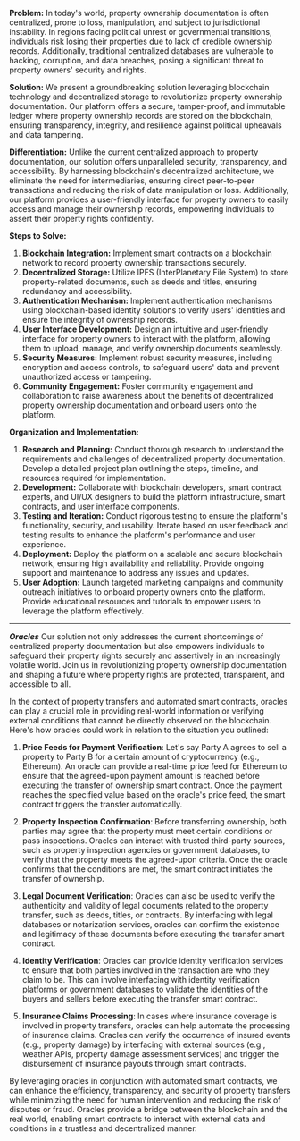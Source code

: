 **Problem:**
In today's world, property ownership documentation is often centralized, prone to loss, manipulation, and subject to jurisdictional instability. In regions facing political unrest or governmental transitions, individuals risk losing their properties due to lack of credible ownership records. Additionally, traditional centralized databases are vulnerable to hacking, corruption, and data breaches, posing a significant threat to property owners' security and rights.

**Solution:**
We present a groundbreaking solution leveraging blockchain technology and decentralized storage to revolutionize property ownership documentation. Our platform offers a secure, tamper-proof, and immutable ledger where property ownership records are stored on the blockchain, ensuring transparency, integrity, and resilience against political upheavals and data tampering.

**Differentiation:**
Unlike the current centralized approach to property documentation, our solution offers unparalleled security, transparency, and accessibility. By harnessing blockchain's decentralized architecture, we eliminate the need for intermediaries, ensuring direct peer-to-peer transactions and reducing the risk of data manipulation or loss. Additionally, our platform provides a user-friendly interface for property owners to easily access and manage their ownership records, empowering individuals to assert their property rights confidently.

**Steps to Solve:**
1. **Blockchain Integration:** Implement smart contracts on a blockchain network to record property ownership transactions securely.
2. **Decentralized Storage:** Utilize IPFS (InterPlanetary File System) to store property-related documents, such as deeds and titles, ensuring redundancy and accessibility.
3. **Authentication Mechanism:** Implement authentication mechanisms using blockchain-based identity solutions to verify users' identities and ensure the integrity of ownership records.
4. **User Interface Development:** Design an intuitive and user-friendly interface for property owners to interact with the platform, allowing them to upload, manage, and verify ownership documents seamlessly.
5. **Security Measures:** Implement robust security measures, including encryption and access controls, to safeguard users' data and prevent unauthorized access or tampering.
6. **Community Engagement:** Foster community engagement and collaboration to raise awareness about the benefits of decentralized property ownership documentation and onboard users onto the platform.

**Organization and Implementation:**
1. **Research and Planning:** Conduct thorough research to understand the requirements and challenges of decentralized property documentation. Develop a detailed project plan outlining the steps, timeline, and resources required for implementation.
2. **Development:** Collaborate with blockchain developers, smart contract experts, and UI/UX designers to build the platform infrastructure, smart contracts, and user interface components.
3. **Testing and Iteration:** Conduct rigorous testing to ensure the platform's functionality, security, and usability. Iterate based on user feedback and testing results to enhance the platform's performance and user experience.
4. **Deployment:** Deploy the platform on a scalable and secure blockchain network, ensuring high availability and reliability. Provide ongoing support and maintenance to address any issues and updates.
5. **User Adoption:** Launch targeted marketing campaigns and community outreach initiatives to onboard property owners onto the platform. Provide educational resources and tutorials to empower users to leverage the platform effectively.

---

***Oracles***
Our solution not only addresses the current shortcomings of centralized property documentation but also empowers individuals to safeguard their property rights securely and assertively in an increasingly volatile world. Join us in revolutionizing property ownership documentation and shaping a future where property rights are protected, transparent, and accessible to all.


In the context of property transfers and automated smart contracts, oracles can play a crucial role in providing real-world information or verifying external conditions that cannot be directly observed on the blockchain. Here's how oracles could work in relation to the situation you outlined:

1. **Price Feeds for Payment Verification**: Let's say Party A agrees to sell a property to Party B for a certain amount of cryptocurrency (e.g., Ethereum). An oracle can provide a real-time price feed for Ethereum to ensure that the agreed-upon payment amount is reached before executing the transfer of ownership smart contract. Once the payment reaches the specified value based on the oracle's price feed, the smart contract triggers the transfer automatically.

2. **Property Inspection Confirmation**: Before transferring ownership, both parties may agree that the property must meet certain conditions or pass inspections. Oracles can interact with trusted third-party sources, such as property inspection agencies or government databases, to verify that the property meets the agreed-upon criteria. Once the oracle confirms that the conditions are met, the smart contract initiates the transfer of ownership.

3. **Legal Document Verification**: Oracles can also be used to verify the authenticity and validity of legal documents related to the property transfer, such as deeds, titles, or contracts. By interfacing with legal databases or notarization services, oracles can confirm the existence and legitimacy of these documents before executing the transfer smart contract.

4. **Identity Verification**: Oracles can provide identity verification services to ensure that both parties involved in the transaction are who they claim to be. This can involve interfacing with identity verification platforms or government databases to validate the identities of the buyers and sellers before executing the transfer smart contract.

5. **Insurance Claims Processing**: In cases where insurance coverage is involved in property transfers, oracles can help automate the processing of insurance claims. Oracles can verify the occurrence of insured events (e.g., property damage) by interfacing with external sources (e.g., weather APIs, property damage assessment services) and trigger the disbursement of insurance payouts through smart contracts.

By leveraging oracles in conjunction with automated smart contracts, we can enhance the efficiency, transparency, and security of property transfers while minimizing the need for human intervention and reducing the risk of disputes or fraud. Oracles provide a bridge between the blockchain and the real world, enabling smart contracts to interact with external data and conditions in a trustless and decentralized manner.
